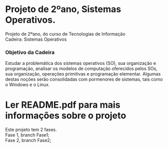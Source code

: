# Projeto de 2ºano, Sistemas Operativos.
Projeto de 2ºano, do curso de Tecnologias de Informação <br>
Cadeira: Sistemas Operativos

### Objetivo da Cadeira
Estudar a problemática dos sistemas operativos (SO), sua organização e programação, analisar os modelos de computação oferecidos pelos SOs, sua organização, operações primitivas e programação elementar. Algumas destas noções serão consolidadas com pormenores de sistemas, tais como o Windows e o Linux.

# Ler README.pdf para mais informações sobre o projeto
Este projeto tem 2 fases. <br>
Fase 1, branch Fase1; <br>
Fase 2, branch Fase2;
